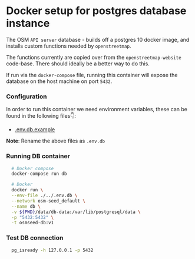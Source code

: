 # Docker setup for postgres database instance

The OSM `API server` database - builds off a postgres 10 docker image, and installs custom functions needed by `openstreetmap`.

The functions currently are copied over from the `openstreetmap-website` code-base. There should ideally be a better way to do this.

If run via the `docker-compose` file, running this container will expose the database on the host machine on port `5432`.

### Configuration

In order to run this container we need environment variables, these can be found in the following files👇:

- [.env.db.example](./../../.env.db.example)

**Note**: Rename the above files as `.env.db`

### Running DB container

```sh
  # Docker compose
  docker-compose run db

  # Docker
  docker run \
  --env-file ./../.env.db \
  --network osm-seed_default \
  --name db \
  -v ${PWD}/data/db-data:/var/lib/postgresql/data \
  -p "5432:5432" \
  -t osmseed-db:v1
```

### Test DB connection

```sh
  pg_isready -h 127.0.0.1 -p 5432
```
